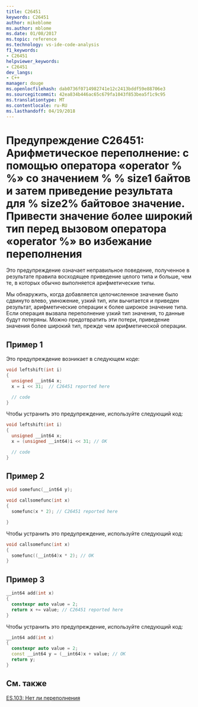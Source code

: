 ```yaml
---
title: C26451
keywords: C26451
author: mikeblome
ms.author: mblome
ms.date: 01/08/2017
ms.topic: reference
ms.technology: vs-ide-code-analysis
f1_keywords:
- C26451
helpviewer_keywords:
- C26451
dev_langs:
- C++
manager: douge
ms.openlocfilehash: dab0736f0714982741e12c2413bddf59e88706e3
ms.sourcegitcommit: 42ea834b446ac65c679fa1043f853bea5f1c9c95
ms.translationtype: MT
ms.contentlocale: ru-RU
ms.lasthandoff: 04/19/2018
---
```

# <a name="warning-c26451-arithmetic-overflow-using-operator-operator-on-a-size1-byte-value-and-then-casting-the-result-to-a-size2-byte-value-cast-the-value-to-the-wider-type-before-calling-operator-operator-to-avoid-overflow"></a>Предупреждение C26451: Арифметическое переполнение: с помощью оператора «operator % %» со значением % % size1 байтов и затем приведение результата для % size2% байтовое значение. Привести значение более широкий тип перед вызовом оператора «operator %» во избежание переполнения

 Это предупреждение означает неправильное поведение, полученное в результате правила восходящее приведение целого типа и больше, чем те, в которых обычно выполняется арифметические типы.

 Мы обнаружить, когда добавляется целочисленное значение было сдвинуто влево, умножение, узкий тип, или вычитается и приведен результат, арифметические операции к более широкое значение типа. Если операция вызвала переполнение узкий тип значения, то данные будут потеряны. Можно предотвратить эти потери, приведение значения более широкий тип, прежде чем арифметической операции.

## <a name="example-1"></a>Пример 1
Это предупреждение возникает в следующем коде:

```cpp
void leftshift(int i)
{
  unsigned __int64 x;
  x = i << 31;  // C26451 reported here

  // code
}
```
Чтобы устранить это предупреждение, используйте следующий код:

```cpp
void leftshift(int i)
{
  unsigned __int64 x;
  x = (unsigned __int64)i << 31; // OK

  // code
}
```
## <a name="example-2"></a>Пример 2

```cpp
void somefunc(__int64 y);

void callsomefunc(int x)
{
  somefunc(x * 2); // C26451 reported here

}
```

Чтобы устранить это предупреждение, используйте следующий код:

```cpp
void callsomefunc(int x)
{
  somefunc((__int64)x * 2); // OK
}
```

## <a name="example-3"></a>Пример 3

```cpp
__int64 add(int x)
{
  constexpr auto value = 2;
  return x += value; // C26451 reported here
}
```

Чтобы устранить это предупреждение, используйте следующий код:

```cpp
__int64 add(int x)
{
  constexpr auto value = 2;
  const __int64 y = (__int64)x + value; // OK
  return y;
}
```

## <a name="see-also"></a>См. также
[ES.103: Нет ли переполнения](https://github.com/isocpp/CppCoreGuidelines/blob/master/CppCoreGuidelines.md#Res-overflow)
